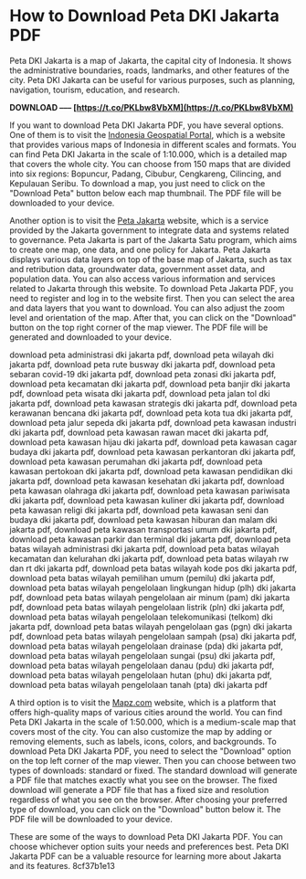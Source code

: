 
 
# How to Download Peta DKI Jakarta PDF
 
Peta DKI Jakarta is a map of Jakarta, the capital city of Indonesia. It shows the administrative boundaries, roads, landmarks, and other features of the city. Peta DKI Jakarta can be useful for various purposes, such as planning, navigation, tourism, education, and research.
 
**DOWNLOAD ––– [https://t.co/PKLbw8VbXM](https://t.co/PKLbw8VbXM)**


 
If you want to download Peta DKI Jakarta PDF, you have several options. One of them is to visit the [Indonesia Geospatial Portal](https://tanahair.indonesia.go.id/portal-web/downloadpetacetak/), which is a website that provides various maps of Indonesia in different scales and formats. You can find Peta DKI Jakarta in the scale of 1:10.000, which is a detailed map that covers the whole city. You can choose from 150 maps that are divided into six regions: Bopuncur, Padang, Cibubur, Cengkareng, Cilincing, and Kepulauan Seribu. To download a map, you just need to click on the "Download Peta" button below each map thumbnail. The PDF file will be downloaded to your device.
 
Another option is to visit the [Peta Jakarta](https://www.jakarta.go.id/jakarta-satu) website, which is a service provided by the Jakarta government to integrate data and systems related to governance. Peta Jakarta is part of the Jakarta Satu program, which aims to create one map, one data, and one policy for Jakarta. Peta Jakarta displays various data layers on top of the base map of Jakarta, such as tax and retribution data, groundwater data, government asset data, and population data. You can also access various information and services related to Jakarta through this website. To download Peta Jakarta PDF, you need to register and log in to the website first. Then you can select the area and data layers that you want to download. You can also adjust the zoom level and orientation of the map. After that, you can click on the "Download" button on the top right corner of the map viewer. The PDF file will be generated and downloaded to your device.
 
download peta administrasi dki jakarta pdf,  download peta wilayah dki jakarta pdf,  download peta rute busway dki jakarta pdf,  download peta sebaran covid-19 dki jakarta pdf,  download peta zonasi dki jakarta pdf,  download peta kecamatan dki jakarta pdf,  download peta banjir dki jakarta pdf,  download peta wisata dki jakarta pdf,  download peta jalan tol dki jakarta pdf,  download peta kawasan strategis dki jakarta pdf,  download peta kerawanan bencana dki jakarta pdf,  download peta kota tua dki jakarta pdf,  download peta jalur sepeda dki jakarta pdf,  download peta kawasan industri dki jakarta pdf,  download peta kawasan rawan macet dki jakarta pdf,  download peta kawasan hijau dki jakarta pdf,  download peta kawasan cagar budaya dki jakarta pdf,  download peta kawasan perkantoran dki jakarta pdf,  download peta kawasan perumahan dki jakarta pdf,  download peta kawasan pertokoan dki jakarta pdf,  download peta kawasan pendidikan dki jakarta pdf,  download peta kawasan kesehatan dki jakarta pdf,  download peta kawasan olahraga dki jakarta pdf,  download peta kawasan pariwisata dki jakarta pdf,  download peta kawasan kuliner dki jakarta pdf,  download peta kawasan religi dki jakarta pdf,  download peta kawasan seni dan budaya dki jakarta pdf,  download peta kawasan hiburan dan malam dki jakarta pdf,  download peta kawasan transportasi umum dki jakarta pdf,  download peta kawasan parkir dan terminal dki jakarta pdf,  download peta batas wilayah administrasi dki jakarta pdf,  download peta batas wilayah kecamatan dan kelurahan dki jakarta pdf,  download peta batas wilayah rw dan rt dki jakarta pdf,  download peta batas wilayah kode pos dki jakarta pdf,  download peta batas wilayah pemilihan umum (pemilu) dki jakarta pdf,  download peta batas wilayah pengelolaan lingkungan hidup (plh) dki jakarta pdf,  download peta batas wilayah pengelolaan air minum (pam) dki jakarta pdf,  download peta batas wilayah pengelolaan listrik (pln) dki jakarta pdf,  download peta batas wilayah pengelolaan telekomunikasi (telkom) dki jakarta pdf,  download peta batas wilayah pengelolaan gas (pgn) dki jakarta pdf,  download peta batas wilayah pengelolaan sampah (psa) dki jakarta pdf,  download peta batas wilayah pengelolaan drainase (pda) dki jakarta pdf,  download peta batas wilayah pengelolaan sungai (psu) dki jakarta pdf,  download peta batas wilayah pengelolaan danau (pdu) dki jakarta pdf,  download peta batas wilayah pengelolaan hutan (phu) dki jakarta pdf,  download peta batas wilayah pengelolaan tanah (pta) dki jakarta pdf
 
A third option is to visit the [Mapz.com](https://www.mapz.com/maps/Jakarta) website, which is a platform that offers high-quality maps of various cities around the world. You can find Peta DKI Jakarta in the scale of 1:50.000, which is a medium-scale map that covers most of the city. You can also customize the map by adding or removing elements, such as labels, icons, colors, and backgrounds. To download Peta DKI Jakarta PDF, you need to select the "Download" option on the top left corner of the map viewer. Then you can choose between two types of downloads: standard or fixed. The standard download will generate a PDF file that matches exactly what you see on the browser. The fixed download will generate a PDF file that has a fixed size and resolution regardless of what you see on the browser. After choosing your preferred type of download, you can click on the "Download" button below it. The PDF file will be downloaded to your device.
 
These are some of the ways to download Peta DKI Jakarta PDF. You can choose whichever option suits your needs and preferences best. Peta DKI Jakarta PDF can be a valuable resource for learning more about Jakarta and its features.
 8cf37b1e13
 
